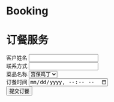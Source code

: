 # Booking
<!DOCTYPE html>
<html lang="en">
<head>
    <meta charset="UTF-8">
    <meta name="viewport" content="width=device-width, initial-scale=1.0">
    <title>订餐服务</title>
    <link rel="stylesheet" href="https://stackpath.bootstrapcdn.com/bootstrap/4.5.2/css/bootstrap.min.css">
</head>
<body>
    <div class="container">
        <h1>订餐服务</h1>
        <form id="diningForm">
            <div class="form-group">
                <label for="customerName">客户姓名</label>
                <input type="text" class="form-control" id="customerName" required>
            </div>
            <div class="form-group">
                <label for="contactInfo">联系方式</label>
                <input type="text" class="form-control" id="contactInfo" required>
            </div>
            <div class="form-group">
                <label for="menuName">菜品名称</label>
                <select class="form-control" id="menuName">
                    <option value="宫保鸡丁">宫保鸡丁</option>
                    <option value="鱼香肉丝">鱼香肉丝</option>
                    <option value="红烧肉">红烧肉</option>
                </select>
            </div>
            <div class="form-group">
                <label for="orderTime">订餐时间</label>
                <input type="datetime-local" class="form-control" id="orderTime" required>
            </div>
            <button type="submit" class="btn btn-primary">提交订餐</button>
        </form>
    </div>
    <script>
        document.getElementById('diningForm').addEventListener('submit', function(event) {
            event.preventDefault();
            const customerName = document.getElementById('customerName').value;
            const contactInfo = document.getElementById('contactInfo').value;
            const menuName = document.getElementById('menuName').value;
            const orderTime = document.getElementById('orderTime').value;

            fetch('/api/diningOrders', {
                method: 'POST',
                headers: {
                    'Content-Type': 'application/json'
                },
                body: JSON.stringify({
                    customerName,
                    contactInfo,
                    menuName,
                    orderTime
                })
            }).then(response => response.json())
              .then(data => {
                  alert('订餐成功！');
                  console.log(data);
              });
        });
    </script>
</body>
</html>
